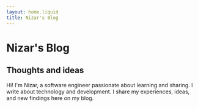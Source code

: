 ```yaml
---
layout: home.liquid
title: Nizar's Blog
---
```


# Nizar's Blog

## Thoughts and ideas

Hi! I'm Nizar, a software engineer passionate about learning and sharing.
I write about technology and development.
I share my experiences, ideas, and new findings here on my blog.
